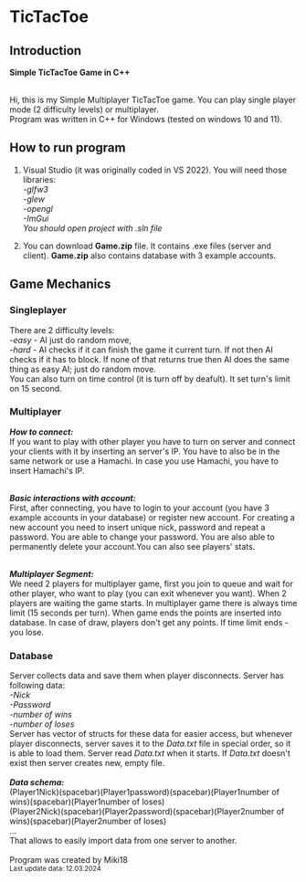 # TicTacToe

## Introduction 
<b>Simple TicTacToe Game in C++</b></p><br>
Hi, this is my Simple Multiplayer TicTacToe game. You can play single player mode (2 difficulty levels) or multiplayer.<br> Program was written in C++ for Windows (tested on windows 10 and 11).

## How to run program
1. Visual Studio (it was originally coded in VS 2022). You will need those libraries:<br>
  <i>-glfw3</i><br>
  <i>-glew</i><br>
  <i>-opengl</i><br>
  <i>-ImGui</i><br>
<i>You should open project with .sln file</i>

2. You can download **Game.zip** file. It contains .exe files (server and client). **Game.zip** also contains database with 3 example accounts.

## Game Mechanics

### Singleplayer
There are 2 difficulty levels:<br>
  <i>-easy</i> - AI just do random move,<br>
  <i>-hard</i> - AI checks if it can finish the game it current turn. If not then AI checks if it has to block. If none of that returns true then AI does the same thing as easy AI; just do random move.<br>
You can also turn on time control (it is turn off by deafult). It set turn's limit on 15 second.

### Multiplayer
  ***How to connect:***<br>
  If you want to play with other player you have to turn on server and connect your clients with it by inserting an server's IP. You have to also be in the same network or use a Hamachi. In case you use Hamachi, you have to insert Hamachi's IP.<br>

  <br>***Basic interactions with account:***<br>
  First, after connecting, you have to login to your account (you have 3 example accounts in your database) or register new account. For creating a new account you need to insert unique nick, password and repeat a password. You are able to change your     password. You are also able to permanently delete your account.You can also see players' stats.<br>

  <br>***Multiplayer Segment:***<br>
We need 2 players for multiplayer game, first you join to queue and wait for other player, who want to play (you can exit whenever you want). When 2 players are waiting the game starts. In multiplayer game there is always time limit (15 seconds per turn). When game ends the points are inserted into database. In case of draw, players don't get any points. If time limit ends - you lose.<br>

### Database
Server collects data and save them when player disconnects. Server has following data:<br>
 <i>-Nick</i><br>
 <i>-Password</i><br>
 <i>-number of wins</i><br>
 <i>-number of loses</i><br>
 Server has vector of structs for these data for easier access, but whenever player disconnects, server saves it to the <i>Data.txt</i> file in special order, so it is able to load them. Server read <i>Data.txt</i> when it starts. If <i>Data.txt</i> doesn't exist then server creates new, empty file.<br>
<br>***Data schema:***<br>
(Player1Nick)(spacebar)(Player1password)(spacebar)(Player1number of wins)(spacebar)(Player1number of loses)<br>
(Player2Nick)(spacebar)(Player2password)(spacebar)(Player2number of wins)(spacebar)(Player2number of loses)<br>
...<br>
That allows to easily import data from one server to another.<br>
<br>
Program was created by Miki18<br>
<sub>Last update data: 12.03.2024</sub>
